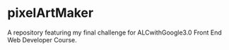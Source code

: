 # pixelArtMaker
A repository featuring my final challenge for ALCwithGoogle3.0 Front End Web Developer Course.
